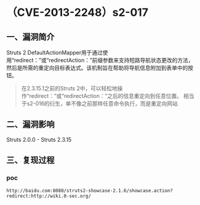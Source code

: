 # （CVE-2013-2248）s2-017

## 一、漏洞简介

Struts 2 DefaultActionMapper用于通过使用“redirect：”或“redirectAction：”前缀参数来支持短路导航状态更改的方法，然后是所需的重定向目标表达式。该机制旨在帮助将导航信息附加到表单中的按钮。

> 在2.3.15.1之前的Struts 2中，可以轻松地操作“redirect：”或“redirectAction：”之后的信息重定向到任意位置。
> 相当于s2-016的衍生，单不像之前那样任意命令执行，而是重定向网站

## 二、漏洞影响

Struts 2.0.0 - Struts 2.3.15

## 三、复现过程

### poc

```
http://baidu.com:8080/struts2-showcase-2.1.6/showcase.action?redirect:http://wiki.0-sec.org/

```

